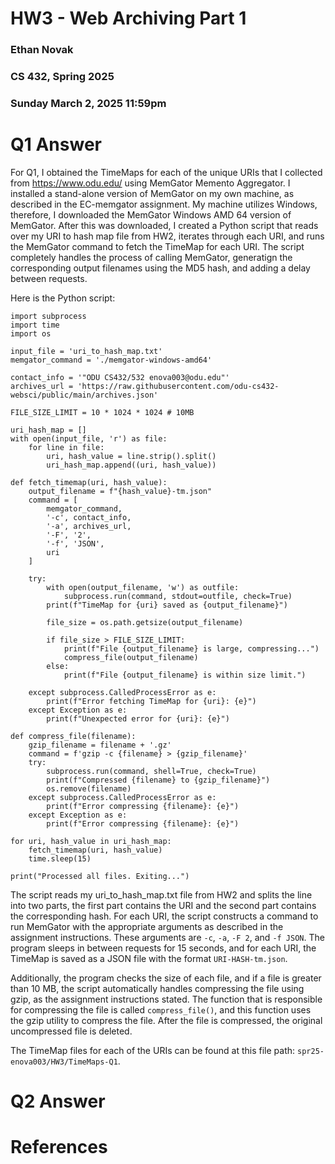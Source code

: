 # HW3 - Web Archiving Part 1
### Ethan Novak
### CS 432, Spring 2025
### Sunday March 2, 2025 11:59pm

# Q1 Answer
For Q1, I obtained the TimeMaps for each of the unique URIs that I collected from https://www.odu.edu/ using MemGator Memento Aggregator. I installed a stand-alone version of MemGator on my own machine, as described in the EC-memgator assignment. My machine utilizes Windows, therefore, I downloaded the MemGator Windows AMD 64 version of MemGator. After this was downloaded, I created a Python script that reads over my URI to hash map file from HW2, iterates through each URI, and runs the MemGator command to fetch the TimeMap for each URI.  The script completely handles the process of calling MemGator, generatign the corresponding output filenames using the MD5 hash, and adding a delay between requests.  

Here is the Python script:

```
import subprocess
import time
import os

input_file = 'uri_to_hash_map.txt'
memgator_command = './memgator-windows-amd64' 

contact_info = '"ODU CS432/532 enova003@odu.edu"' 
archives_url = 'https://raw.githubusercontent.com/odu-cs432-websci/public/main/archives.json'

FILE_SIZE_LIMIT = 10 * 1024 * 1024 # 10MB

uri_hash_map = []
with open(input_file, 'r') as file:
    for line in file:
        uri, hash_value = line.strip().split()
        uri_hash_map.append((uri, hash_value))

def fetch_timemap(uri, hash_value):
    output_filename = f"{hash_value}-tm.json" 
    command = [
        memgator_command,
        '-c', contact_info,
        '-a', archives_url,
        '-F', '2',
        '-f', 'JSON',
        uri
    ]

    try:
        with open(output_filename, 'w') as outfile:
            subprocess.run(command, stdout=outfile, check=True)
        print(f"TimeMap for {uri} saved as {output_filename}")
        
        file_size = os.path.getsize(output_filename)
        
        if file_size > FILE_SIZE_LIMIT:
            print(f"File {output_filename} is large, compressing...")
            compress_file(output_filename)
        else:
            print(f"File {output_filename} is within size limit.")
            
    except subprocess.CalledProcessError as e:
        print(f"Error fetching TimeMap for {uri}: {e}")
    except Exception as e:
        print(f"Unexpected error for {uri}: {e}")

def compress_file(filename):
    gzip_filename = filename + '.gz'
    command = f'gzip -c {filename} > {gzip_filename}'
    try:
        subprocess.run(command, shell=True, check=True)
        print(f"Compressed {filename} to {gzip_filename}")
        os.remove(filename)
    except subprocess.CalledProcessError as e:
        print(f"Error compressing {filename}: {e}")
    except Exception as e:
        print(f"Error compressing {filename}: {e}")

for uri, hash_value in uri_hash_map:
    fetch_timemap(uri, hash_value)
    time.sleep(15)  

print("Processed all files. Exiting...")

```
The script reads my uri_to_hash_map.txt file from HW2 and splits the line into two parts, the first part contains the URI and the second part contains the corresponding hash. For each URI, the script constructs a command to run MemGator with the appropriate arguments as described in the assignment instructions.  These arguments are `-c`, `-a`, `-F 2`, and `-f JSON`. The program sleeps in between requests for 15 seconds, and for each URI, the TimeMap is saved as a JSON file with the format `URI-HASH-tm.json`. 

Additionally, the program checks the size of each file, and if a file is greater than 10 MB, the script automatically handles compressing the file using gzip, as the assignment instructions stated. The function that is responsible for compressing the file is called `compress_file()`, and this function uses the gzip utility to compress the file.  After the file is compressed, the original uncompressed file is deleted. 

The TimeMap files for each of the URIs can be found at this file path: `spr25-enova003/HW3/TimeMaps-Q1`. 

# Q2 Answer

# References

